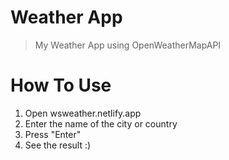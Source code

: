 # Weather App
> My Weather App using OpenWeatherMapAPI

# How To Use
1. Open wsweather.netlify.app
2. Enter the name of the city or country
3. Press "Enter"
4. See the result :)

